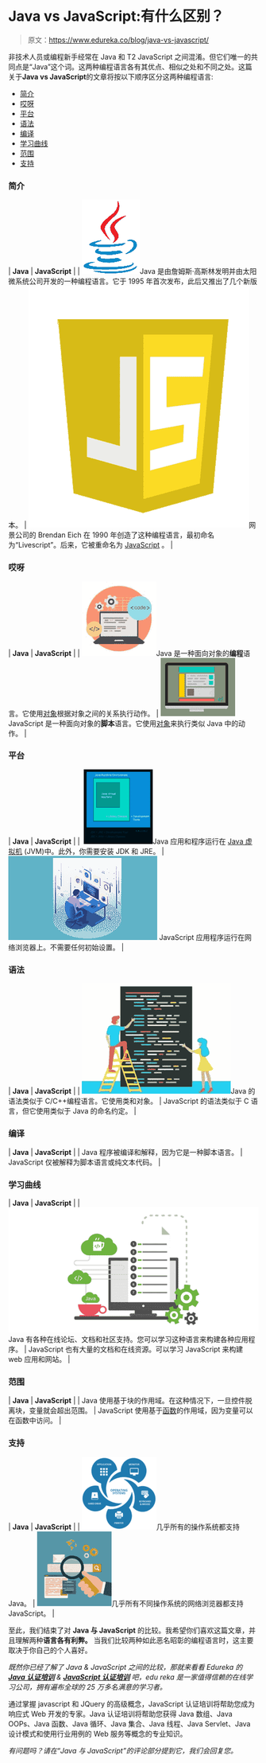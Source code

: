 # Java vs JavaScript:有什么区别？

> 原文：<https://www.edureka.co/blog/java-vs-javascript/>

非技术人员或编程新手经常在 Java 和 T2 JavaScript 之间混淆。但它们唯一的共同点是“Java”这个词。这两种编程语言各有其优点、相似之处和不同之处。这篇关于**Java vs JavaScript**的文章将按以下顺序区分这两种编程语言:

*   [简介](#introduction)
*   [哎呀](#oops)
*   [平台](#platform)
*   [语法](#syntax)
*   [编译](#compilation)
*   [学习曲线](#learningcurve)
*   [范围](#scope)
*   [支持](#support)

### **简介**

| **Java** | **JavaScript** |
| ![java - java vs javascript - edureka](img/47b48af46c4d2590fe0e6a03bf38ccb8.png)Java 是由詹姆斯·高斯林发明并由太阳微系统公司开发的一种编程语言。它于 1995 年首次发布，此后又推出了几个新版本。 | ![Javascript vs Typescript &#124; Edureka Blogs &#124; Edureka](img/1cf3018078f6475159be8fdccf3e838b.png)网景公司的 Brendan Eich 在 1990 年创造了这种编程语言，最初命名为“Livescript”。后来，它被重命名为 [JavaScript](https://www.edureka.co/blog/javascript-tutorial/) 。 |

### **哎呀**

| **Java** | **JavaScript** |
| ![programming language - java vs javascript - edureka](img/7c9de2061dcbcae55017ae7afdd4bc85.png)Java 是一种面向对象的**编程**语言。它使用[对象](https://www.edureka.co/blog/java-objects-and-classes/)根据对象之间的关系执行动作。 | ![scripting language - java vs javascript - edureka](img/9bd5bc79d0931ca4db078fdda4a020da.png)JavaScript 是一种面向对象的**脚本**语言。它使用[对象](https://www.edureka.co/blog/javascript-object/)来执行类似 Java 中的动作。 |

### **平台**

| **Java** | **JavaScript** |
|  ![](img/3d02adf21069493f585394b257ddc90d.png)Java 应用和程序运行在 [Java 虚拟机](https://www.edureka.co/blog/java-virtual-machine/) (JVM)中。此外，你需要安装 JDK 和 JRE。 | ![Web Browser Support - HTML vs HTML5 - Edureka](img/c0bb74c71784a04636dec180c9025fd2.png) JavaScript 应用程序运行在网络浏览器上。不需要任何初始设置。 |

### **语法**

| **Java** | **JavaScript** |
| ![](img/16522b9ccbe9d131d68dc446269e8dc0.png)Java 的语法类似于 C/C++编程语言。它使用类和对象。 | JavaScript 的语法类似于 C 语言，但它使用类似于 Java 的命名约定。 |

### **编译**

| **Java** | **JavaScript** |
| Java 程序被编译和解释，因为它是一种脚本语言。 | JavaScript 仅被解释为脚本语言或纯文本代码。 |

### **学习曲线**

| **Java** | **JavaScript** |
| ![java learning - java vs javascript - edureka](img/930e2ea33488f170ea07d3806be1e118.png)Java 有各种在线论坛、文档和社区支持。您可以学习这种语言来构建各种应用程序。 | JavaScript 也有大量的文档和在线资源。可以学习 JavaScript 来构建 web 应用和网站。 |

### **范围**

| **Java** | **JavaScript** |
| Java 使用基于块的作用域。在这种情况下，一旦控件脱离块，变量就会超出范围。 | JavaScript 使用基于[函数](https://www.edureka.co/blog/javascript-functions/)的作用域，因为变量可以在函数中访问。 |

### **支持**

| **Java** | **JavaScript** |
| ![](img/898aa9c349c2825e46b0b263b778db63.png)几乎所有的操作系统都支持 Java。 | ![](img/9b7c9afa0b6ea9b9eb3e6d51ec6cfbaf.png)几乎所有不同操作系统的网络浏览器都支持 JavaScript。 |

至此，我们结束了对 **Java 与 JavaScript** 的比较。我希望你们喜欢这篇文章，并且理解两种**语言各有利弊。** 当我们比较两种如此恶名昭彰的编程语言时，这主要取决于你自己的个人喜好。

*既然你已经了解了 Java & JavaScript 之间的比较，那就来看看 Edureka 的 **[Java 认证培训](https://www.edureka.co/java-j2ee-soa-training)** & **[JavaScript 认证培训](https://www.edureka.co/javascript-jquery-training)** 吧，edu reka 是一家值得信赖的在线学习公司，拥有遍布全球的 25 万多名满意的学习者。*

通过掌握 javascript 和 JQuery 的高级概念，JavaScript 认证培训将帮助您成为响应式 Web 开发的专家。Java 认证培训将帮助您获得 Java 数组、Java OOPs、Java 函数、Java 循环、Java 集合、Java 线程、Java Servlet、Java 设计模式和使用行业用例的 Web 服务等概念的专业知识。

*有问题吗？请在“Java 与 JavaScript”的评论部分提到它，我们会回复您。*
